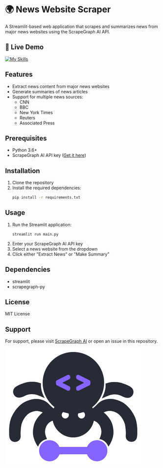 # 🌍 News Website Scraper

A Streamlit-based web application that scrapes and summarizes news from major news websites using the ScrapeGraph AI API.

## 🚀 Live Demo
[![My Skills](https://skillicons.dev/icons?i=react)](https://news-scraper-gh.streamlit.app)


## Features

- Extract news content from major news websites
- Generate summaries of news articles
- Support for multiple news sources:
  - CNN
  - BBC
  - New York Times
  - Reuters
  - Associated Press

## Prerequisites

- Python 3.6+
- ScrapeGraph AI API key ([Get it here](https://scrapegraphai.com))

## Installation

1. Clone the repository
2. Install the required dependencies:
   ```bash
   pip install -r requirements.txt
   ```

## Usage

1. Run the Streamlit application:
   ```bash
   streamlit run main.py
   ```
2. Enter your ScrapeGraph AI API key
3. Select a news website from the dropdown
4. Click either "Extract News" or "Make Summary"

## Dependencies

- streamlit
- scrapegraph-py

## License

MIT License

## Support

For support, please visit [ScrapeGraph AI](https://scrapegraphai.com) or open an issue in this repository.

![](assets/scrapegraphai_logo.png)
